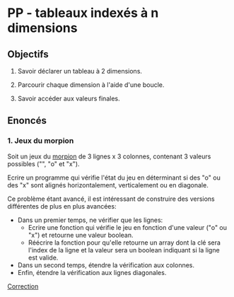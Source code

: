 # PP - tableaux indexés à n dimensions

## Objectifs

 1. Savoir déclarer un tableau à 2 dimensions.

 2. Parcourir chaque dimension à l'aide d'une boucle.

 3. Savoir accéder aux valeurs finales.

## Enoncés

### 1. Jeux du morpion
 
Soit un jeux du [morpion](https://fr.wikipedia.org/wiki/Morpion_(jeu)) de 3 lignes x 3 colonnes, contenant 3 valeurs possibles ("", "o" et "x").

Ecrire un programme qui vérifie l'état du jeu en déterminant si des "o" ou des "x" sont alignés horizontalement, verticalement ou en diagonale.

Ce problème étant avancé, il est intéressant de construire des versions différentes de plus en plus avancées:
 - Dans un premier temps, ne vérifier que les lignes:
    - Ecrire une fonction qui vérifie le jeu en fonction d'une valeur ("o" ou "x") et retourne une valeur boolean.
    - Réécrire la fonction pour qu'elle retourne un array dont la clé sera l'index de la ligne et la valeur sera un boolean indiquant si la ligne est valide.
 - Dans un second temps, étendre la vérification aux colonnes.
 - Enfin, étendre la vérification aux lignes diagonales.

[Correction](./corrections/morpions/)
